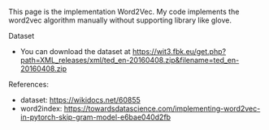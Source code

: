 This page is the implementation Word2Vec.
My code implements the word2vec algorithm manually without supporting library like glove.

Dataset    
* You can download the dataset at <https://wit3.fbk.eu/get.php?path=XML_releases/xml/ted_en-20160408.zip&filename=ted_en-20160408.zip>


References:
* dataset: https://wikidocs.net/60855
* word2index: https://towardsdatascience.com/implementing-word2vec-in-pytorch-skip-gram-model-e6bae040d2fb
